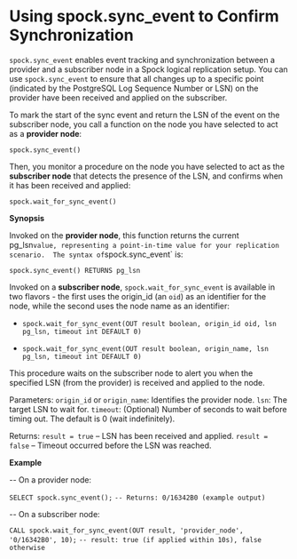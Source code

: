 # Using spock.sync_event to Confirm Synchronization

`spock.sync_event` enables event tracking and synchronization between a provider and a subscriber node in a Spock logical replication setup. You can use `spock.sync_event` to ensure that all changes up to a specific point (indicated by the PostgreSQL Log Sequence Number or LSN) on the provider have been received and applied on the subscriber.

To mark the start of the sync event and return the LSN of the event on the subscriber node, you call a function on the node you have selected to act as a **provider node**:

`spock.sync_event()`

Then, you monitor a procedure on the node you have selected to act as the **subscriber node** that detects the presence of the LSN, and confirms when it has been received and applied:

`spock.wait_for_sync_event()`

**Synopsis**

Invoked on the **provider node**, this function returns the current pg_lsn` value, representing a point-in-time value for your replication scenario.  The syntax of `spock.sync_event` is:

`spock.sync_event() RETURNS pg_lsn`

Invoked on a **subscriber node**, `spock.wait_for_sync_event` is available in two flavors - the first uses the origin_id (an `oid`) as an identifier for the node, while the second uses the node name as an identifier:

- `spock.wait_for_sync_event(OUT result boolean, origin_id oid, lsn pg_lsn, timeout int DEFAULT 0)`

- `spock.wait_for_sync_event(OUT result boolean, origin_name, lsn pg_lsn, timeout int DEFAULT 0)`

This procedure waits on the subscriber node to alert you when the specified LSN (from the provider) is received and applied to the node.

Parameters:
`origin_id` or `origin_name`: Identifies the provider node.
`lsn`: The target LSN to wait for.
`timeout`: (Optional) Number of seconds to wait before timing out. The default is 0 (wait indefinitely).

Returns:
`result = true` – LSN has been received and applied.
`result = false` – Timeout occurred before the LSN was reached.

**Example**

-- On a provider node:

`SELECT spock.sync_event();`
`-- Returns: 0/16342B0 (example output)`

-- On a subscriber node:

`CALL spock.wait_for_sync_event(OUT result, 'provider_node', '0/16342B0', 10);`
`-- result: true (if applied within 10s), false otherwise`

